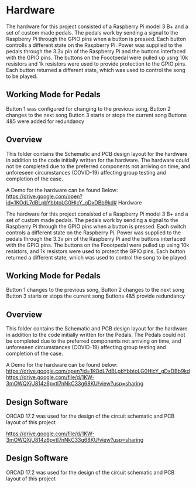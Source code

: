 # Hardware

The hardware for this project consisted of a Raspberry Pi model 3 B+ and a set of custom made pedals. The pedals work by sending a signal to the Raspberry Pi through the GPIO pins when a button is pressed. Each button controlls a different state on the Raspberry Pi. 
Power was supplied to the pedals through the 3.3v pin of the Raspberry Pi and the buttons interfaced with the GPIO pins. The buttons on the Foootpedal were pulled up usng 10k resistors and 1k resistors were used to provide protection to the GPIO pins. Each button returned a different state, which was used to control the song to be played.

## Working Mode for Pedals

Button 1 was configured for changing to the previous song, 
Button 2 changes to the next song
Button 3 starts or stops the current song
Buttons 4&5 were added for redundancy

## Overview
This folder contains the Schematic and PCB design layout for the hardware in addition to the code initially written for the hardware.
The hardware could not be completed due to the preferred components not arriving on time, and unforeseen circumstances (COVID-19) affecting group testing and completion of the case.

A Demo for the hardware can be found Below:
https://drive.google.com/open?id=1KOdL7dBLpbYbbtoLG0HIcY_gDxDBb9kd# Hardware

The hardware for this project consisted of a Raspberry Pi model 3 B+ and a set of custom made pedals. The pedals work by sending a signal to the Raspberry Pi through the GPIO pins when a button is pressed. Each switch controls a different state on the Raspberry Pi. 
Power was supplied to the pedals through the 3.3v pin of the Raspberry Pi and the buttons interfaced with the GPIO pins. The buttons on the Foootpedal were pulled up using 10k resistors, and 1k resistors were used to protect the GPIO pins. Each button returned a different state, which was used to control the song to be played.

## Working Mode for Pedals

Button 1 changes to the previous song, 
Button 2 changes to the next song
Button 3 starts or stops the current song
Buttons 4&5 provide redundancy

## Overview
This folder contains the Schematic and PCB design layout for the hardware in addition to the code initially written for the Pedals.
The Pedals could not be completed due to the preferred components not arriving on time, and unforeseen circumstances (COVID-19) affecting group testing and completion of the case.

A Demo for the hardware can be found below:
https://drive.google.com/open?id=1KOdL7dBLpbYbbtoLG0HIcY_gDxDBb9kd
https://drive.google.com/file/d/1KW-3mOWQXjU814z6pvtI7nNkC33g68KU/view?usp=sharing

## Design Software
ORCAD 17.2 was used for the design of the circuit schematic and PCB layout of this project

https://drive.google.com/file/d/1KW-3mOWQXjU814z6pvtI7nNkC33g68KU/view?usp=sharing

## Design Software
ORCAD 17.2 was used for the design of the circuit schematic and PCB layout of this project
